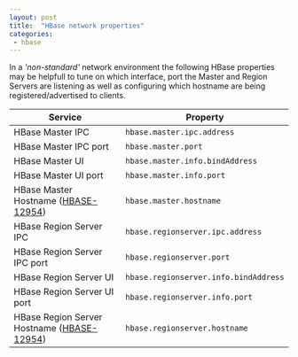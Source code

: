 ```yaml
---
layout: post
title:  "HBase network properties"
categories:
 - hbase
---
```


In a *'non-standard'* network environment the following HBase properties may be
helpfull to tune on which interface, port the Master and Region Servers are
listening as well as configuring which hostname are being
registered/advertised to clients.

Service | Property
------- | ---------
HBase Master IPC | `hbase.master.ipc.address`
HBase Master IPC port | `hbase.master.port`
HBase Master UI | `hbase.master.info.bindAddress`
HBase Master UI port | `hbase.master.info.port`
HBase Master Hostname ([HBASE-12954]) |	`hbase.master.hostname`
HBase Region Server IPC | `hbase.regionserver.ipc.address`
HBase Region Server IPC port| `hbase.regionserver.port`
HBase Region Server UI | `hbase.regionserver.info.bindAddress`
HBase Region Server UI port | `hbase.regionserver.info.port`
HBase Region Server Hostname ([HBASE-12954]) | `hbase.regionserver.hostname`

[HBASE-12954]: https://issues.apache.org/jira/browse/HBASE-12954
